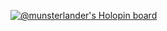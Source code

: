 [![@munsterlander's Holopin board](https://holopin.me/munsterlander)](https://holopin.io/@munsterlander)
